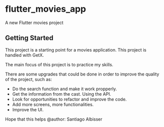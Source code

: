 # flutter_movies_app

A new Flutter movies project

## Getting Started

This project is a starting point for a movies application. This project is handled with GetX. 

The main focus of this project is to practice my skills.

There are some upgrades that could be done in order to improve the quality of the project, such as:
* Do the search function and make it work propperly. 
* Get the information from the cast. Using the API. 
* Look for opportunities to refactor and improve the code.
* Add more screens, more functionalities.
* Improve the UI.


Hope that this helps
@author:
Santiago Albisser